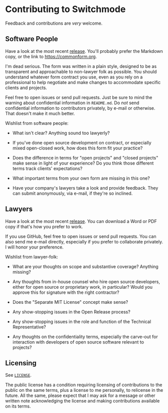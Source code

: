 # Contributing to Switchmode

Feedback and contributions are _very_ welcome.


## Software People

Have a look at the most recent [release](https://github.com/switchmode/switchmode/releases).  You'll probably prefer the Markdown copy, or the link to <https://commonform.org>.

I'm dead serious.  The form was written in a plain style, designed to be as transparent and approachable to non-lawyer folk as possible.  You should understand whatever form contract you use, even as you rely on a professional to help negotiate and make changes to accommodate specific clients and projects.

Feel free to open issues or send pull requests.  Just be sure to mind the warning about confidential information in `README.md`.  Do _not_ send confidential information to contributors privately, by e-mail or otherwise.  That doesn't make it much better.

Wishlist from software people:

- What isn't clear?  Anything sound too lawyerly? 

- If you've done open source development on contract, or especially mixed open-closed work, how does this form fit your practice?

- Does the difference in terms for "open projects" and "closed projects" make sense in light of your experience?  Do you think those different terms track clients' expectations?

- What important terms from your own form are missing in this one?

- Have your company's lawyers take a look and provide feedback.  They can submit anonymously, via e-mail, if they're so inclined.


## Lawyers

Have a look at the most recent [release](https://github.com/switchmode/switchmode/releases).  You can download a Word or PDF copy if that's how you prefer to work.

If you use GitHub, feel free to open issues or send pull requests.  You can also send me e-mail directly, especially if you prefer to collaborate privately.  I will honor your preference.

Wishlist from lawyer-folk:

- What are your thoughts on scope and substantive coverage?  Anything missing?

- Any thoughts from in-house counsel who hire open source developers, either for open source or proprietary work, in particular?  Would you approve this for signature with the right contractor?

- Does the "Separate MIT License" concept make sense?

- Any show-stopping issues in the Open Release process?

- Any show-stopping issues in the role and function of the Technical Representative?

- Any thoughts on the confidentiality terms, especially the carve-out for interaction with developers of open source software relevant to projects?


## Licensing

See [`LICENSE`](./LICENSE).

The public license has a condition requiring licensing of contributions to the public on the same terms, plus a license to me personally, to relicense in the future.  All the same, please expect that I may ask for a message or other written note acknowledging the license and making contributions available on its terms.
